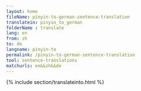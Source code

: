 ```yaml
---
layout: home
fileName: pinyin-to-german-sentence-translation
translatein: pinyin_to_german
folderName : translate
lang: en
from: zh
to: de
langname: pinyin-to
permalink: /pinyin-to-german-sentence-translation
tool: sentence-translations
matchurls: en&&zh&&de
---
```

{% include section/translateinto.html %}
